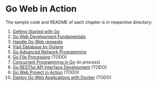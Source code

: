 # Go Web in Action

The sample code and README of each chapter is in respective directory:

1. [Getting Started with Go](https://github.com/HoffmanZheng/Golang-Demo/tree/master/Go_Web_in_Action/chapter_1_elemantary)
2. [Go Web Development Fundamentals](https://github.com/HoffmanZheng/Golang-Demo/tree/master/Go_Web_in_Action/chapter_2_web_basic)
3. [Handle Go Web requests](https://github.com/HoffmanZheng/Golang-Demo/tree/master/Go_Web_in_Action/chapter_3_handle_request)
4. [Visit Database by Golang](https://github.com/HoffmanZheng/Golang-Demo/tree/master/Go_Web_in_Action/chapter_4_visit_database)
5. [Go Advanced Network Programming](https://github.com/HoffmanZheng/Golang-Demo/tree/master/Go_Web_in_Action/chapter_5_socket_rpc)
6. [Go File Processing](https://github.com/HoffmanZheng/Golang-Demo/tree/master/Go_Web_in_Action/chapter_6_file_process) (TODO)
7. [Concurrent Programming in Go](https://github.com/HoffmanZheng/Golang-Demo/tree/master/Go_Web_in_Action/chapter_7_go_concurrency) (in process)
8. [Go RESTful API Interface Development](https://github.com/HoffmanZheng/Golang-Demo/tree/master/Go_Web_in_Action/chapter_8_go_RESTful) (TODO)
9. [Go Web Project in Action](https://github.com/HoffmanZheng/Golang-Demo/tree/master/Go_Web_in_Action/chapter_9_web_application) (TODO)
10. [Deploy Go Web Applications with Docker](https://github.com/HoffmanZheng/Golang-Demo/tree/master/Go_Web_in_Action/chapter_10_docker_deploy) (TODO)



